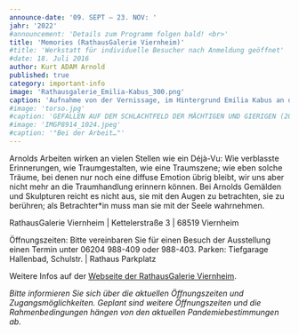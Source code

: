 ```yaml
---
announce-date: '09. SEPT – 23. NOV: '
jahr: '2022'
#announcement: 'Details zum Programm folgen bald! <br>'
title: 'Memories (RathausGalerie Viernheim)'
#title: 'Werkstatt für individuelle Besucher nach Anmeldung geöffnet'
#date: 18. Juli 2016
author: Kurt ADAM Arnold
published: true
category: important-info
image: 'Rathausgalerie_Emilia-Kabus_300.png'
caption: 'Aufnahme von der Vernissage, im Hintergrund Emilia Kabus an der Harfe.'
#image: 'torso.jpg'
#caption: 'GEFALLEN AUF DEM SCHLACHTFELD DER MÄCHTIGEN UND GIERIGEN (2016), gearbeitet aus drei mitteinander verbundenen Fichtestämmen'
#image: 'IMGP8914_1024.jpeg'
#caption: '"Bei der Arbeit…"'
--- 
```


Arnolds Arbeiten wirken an vielen Stellen wie ein Déjà-Vu: Wie verblasste Erinnerungen, wie Traumgestalten, wie eine Traumszene; wie eben solche Träume, bei denen nur noch eine diffuse Emotion übrig bleibt, wir uns aber nicht mehr an die Traumhandlung erinnern können. Bei Arnolds Gemälden und Skulpturen reicht es nicht aus, sie mit den Augen zu betrachten, sie zu berühren; als Betrachter*in muss man sie mit der Seele wahrnehmen.

RathausGalerie Viernheim | Kettelerstraße 3 | 68519 Viernheim

Öffnungszeiten: Bitte vereinbaren Sie für einen Besuch der Ausstellung einen Termin unter 06204 988-409 oder 988-403.
Parken: Tiefgarage Hallenbad, Schulstr. | Rathaus Parkplatz

Weitere Infos auf der [Webseite der RathausGalerie Viernheim](https://www.viernheim.de/kultur-freizeit-sport/kunst-kultur/ausstellungen-und-galerien.html).


_Bitte informieren Sie sich über die aktuellen Öffnungszeiten und Zugangsmöglichkeiten. Geplant sind weitere Öffnungszeiten und die Rahmenbedingungen
hängen von den aktuellen Pandemiebestimmungen ab._
